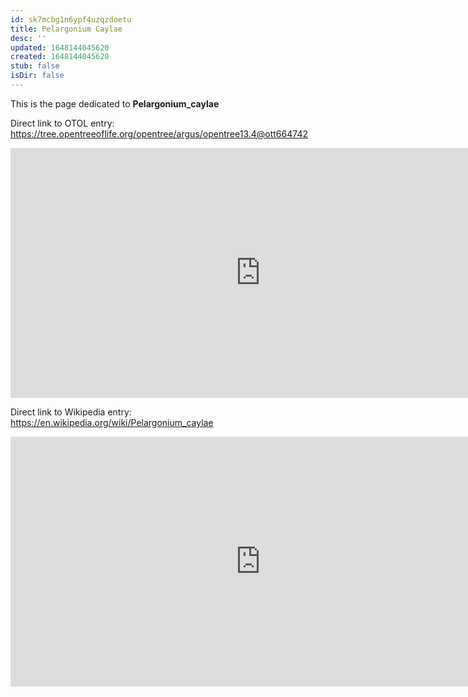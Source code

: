 ```yaml
---
id: sk7mcbg1n6ypf4uzqzdoetu
title: Pelargonium Caylae
desc: ''
updated: 1648144045620
created: 1648144045620
stub: false
isDir: false
---
```

This is the page dedicated to **Pelargonium_caylae**


Direct link to OTOL entry: https://tree.opentreeoflife.org/opentree/argus/opentree13.4@ott664742



<html>
    <body>
    <iframe src="https://tree.opentreeoflife.org/opentree/argus/opentree13.4@ott664742"
    width="800" height="400" frameborder="0" allowfullscreen> </iframe>
    </body>
</html>
    


Direct link to Wikipedia entry: https://en.wikipedia.org/wiki/Pelargonium_caylae



<html>
    <body>
    <iframe src="https://en.wikipedia.org/wiki/Pelargonium_caylae"
    width="800" height="400" frameborder="0" allowfullscreen> </iframe>
    </body>
</html>
    
